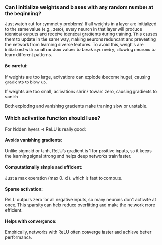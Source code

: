 ### Can I initialize weights and biases with any random number at the beginning?

Just watch out for symmetry problems! If all weights in a layer are initialized to the same value (e.g., zero), every neuron in that layer will produce identical outputs and receive identical gradients during training. This causes them to update in the same way, making neurons redundant and preventing the network from learning diverse features. To avoid this, weights are initialized with small random values to break symmetry, allowing neurons to learn different patterns.

#### Be careful:

If weights are too large, activations can explode (become huge), causing gradients to blow up.

If weights are too small, activations shrink toward zero, causing gradients to vanish.

Both exploding and vanishing gradients make training slow or unstable.

### Which activation function should I use?

For hidden layers -> ReLU is really good: 

#### Avoids vanishing gradients:
Unlike sigmoid or tanh, ReLU’s gradient is 1 for positive inputs, so it keeps the learning signal strong and helps deep networks train faster.

#### Computationally simple and efficient:
Just a max operation (max(0, x)), which is fast to compute.

#### Sparse activation:
ReLU outputs zero for all negative inputs, so many neurons don’t activate at once. This sparsity can help reduce overfitting and make the network more efficient.

#### Helps with convergence:
Empirically, networks with ReLU often converge faster and achieve better performance.
